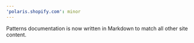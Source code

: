 ```yaml
---
'polaris.shopify.com': minor
---
```


Patterns documentation is now written in Markdown to match all other site content.
